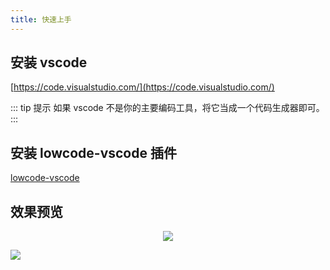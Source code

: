 ```yaml
---
title: 快速上手
---
```


## 安装 vscode

[https://code.visualstudio.com/](https://code.visualstudio.com/)

::: tip 提示
如果 vscode 不是你的主要编码工具，将它当成一个代码生成器即可。
:::

## 安装 lowcode-vscode 插件

[lowcode-vscode](https://marketplace.visualstudio.com/items?itemName=wjkang.yapi-code)

## 效果预览

<p align="center"><img src="https://jaycewu.gitee.io/image-hosting/lowcode-preview.gif"/></p>

![](https://gitee.com/img-host/img-host/raw/master//2020/11/03/1604413145869.gif)